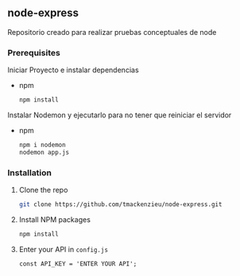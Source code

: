 
<!-- GETTING STARTED -->
## node-express

Repositorio creado para realizar pruebas conceptuales de node

### Prerequisites

Iniciar Proyecto e instalar dependencias
* npm
  ```sh
  npm install
  ```
  
  
Instalar Nodemon y ejecutarlo para no tener que reiniciar el servidor
* npm
  ```sh
  npm i nodemon
  nodemon app.js
  ```

### Installation

1. Clone the repo
   ```sh
   git clone https://github.com/tmackenzieu/node-express.git
   ```
2. Install NPM packages
   ```sh
   npm install
   ```
3. Enter your API in `config.js`
   ```JS
   const API_KEY = 'ENTER YOUR API';
   ```


